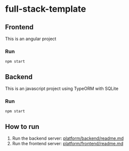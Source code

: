 # full-stack-template


## Frontend

This is an angular project

### Run
```bash
npm start
```

## Backend   

This is an javascript project using TypeORM with SQLite

### Run
```bash
npm start
```

## How to run

1. Run the backend server: [platform/backend/readme.md](platform/backend/README.md)
2. Run the frontend server: [platform/frontend/readme.md](platform/frontend/README.md)

